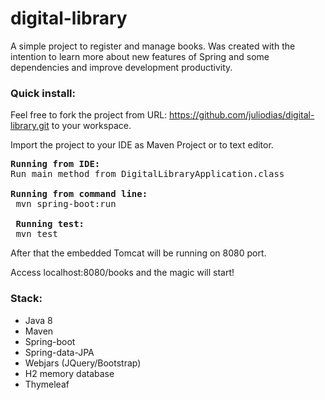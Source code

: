 # digital-library

A simple project to register and manage books. Was created with the intention to learn more about new features of Spring and some dependencies and improve development productivity.

### Quick install:
Feel free to fork the project from URL: https://github.com/juliodias/digital-library.git to your workspace.

Import the project to your IDE as Maven Project or to text editor.


<pre><strong>Running from IDE:</strong>
Run main method from DigitalLibraryApplication.class

<strong>Running from command line: </strong>
 mvn spring-boot:run
 
 <strong>Running test:</strong>
 mvn test</pre>

After that the embedded Tomcat will be running on 8080 port.

Access localhost:8080/books and the magic will start!

### Stack:
- Java 8
- Maven
- Spring-boot
- Spring-data-JPA
- Webjars (JQuery/Bootstrap)
- H2 memory database
- Thymeleaf
